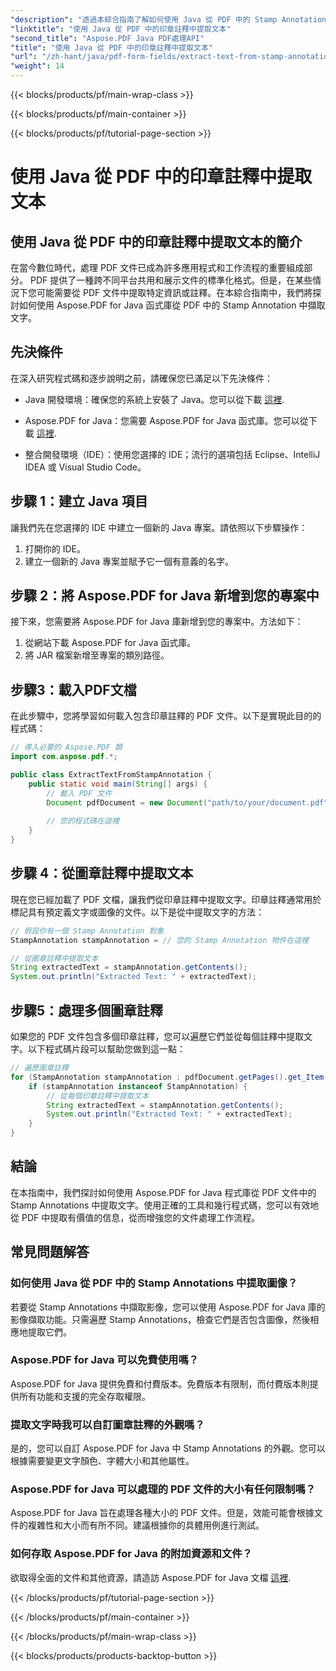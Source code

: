 ```yaml
---
"description": "透過本綜合指南了解如何使用 Java 從 PDF 中的 Stamp Annotations 中提取文字。使用 Aspose.PDF for Java 實現高效率的 PDF 文件處理。"
"linktitle": "使用 Java 從 PDF 中的印章註釋中提取文本"
"second_title": "Aspose.PDF Java PDF處理API"
"title": "使用 Java 從 PDF 中的印章註釋中提取文本"
"url": "/zh-hant/java/pdf-form-fields/extract-text-from-stamp-annotation-in-pdf-using-java/"
"weight": 14
---
```


{{< blocks/products/pf/main-wrap-class >}}

{{< blocks/products/pf/main-container >}}

{{< blocks/products/pf/tutorial-page-section >}}

# 使用 Java 從 PDF 中的印章註釋中提取文本


## 使用 Java 從 PDF 中的印章註釋中提取文本的簡介

在當今數位時代，處理 PDF 文件已成為許多應用程式和工作流程的重要組成部分。 PDF 提供了一種跨不同平台共用和展示文件的標準化格式。但是，在某些情況下您可能需要從 PDF 文件中提取特定資訊或註釋。在本綜合指南中，我們將探討如何使用 Aspose.PDF for Java 函式庫從 PDF 中的 Stamp Annotation 中擷取文字。

## 先決條件

在深入研究程式碼和逐步說明之前，請確保您已滿足以下先決條件：

- Java 開發環境：確保您的系統上安裝了 Java。您可以從下載 [這裡](https://www。java.com/download/).

- Aspose.PDF for Java：您需要 Aspose.PDF for Java 函式庫。您可以從下載 [這裡](https://releases。aspose.com/pdf/java/).

- 整合開發環境（IDE）：使用您選擇的 IDE；流行的選項包括 Eclipse、IntelliJ IDEA 或 Visual Studio Code。

## 步驟 1：建立 Java 項目

讓我們先在您選擇的 IDE 中建立一個新的 Java 專案。請依照以下步驟操作：

1. 打開你的 IDE。
2. 建立一個新的 Java 專案並賦予它一個有意義的名字。

## 步驟 2：將 Aspose.PDF for Java 新增到您的專案中

接下來，您需要將 Aspose.PDF for Java 庫新增到您的專案中。方法如下：

1. 從網站下載 Aspose.PDF for Java 函式庫。
2. 將 JAR 檔案新增至專案的類別路徑。

## 步驟3：載入PDF文檔

在此步驟中，您將學習如何載入包含印章註釋的 PDF 文件。以下是實現此目的的程式碼：

```java
// 導入必要的 Aspose.PDF 類
import com.aspose.pdf.*;

public class ExtractTextFromStampAnnotation {
    public static void main(String[] args) {
        // 載入 PDF 文件
        Document pdfDocument = new Document("path/to/your/document.pdf");
        
        // 您的程式碼在這裡
    }
}
```

## 步驟 4：從圖章註釋中提取文本

現在您已經加載了 PDF 文檔，讓我們從印章註釋中提取文字。印章註釋通常用於標記具有預定義文字或圖像的文件。以下是從中提取文字的方法：

```java
// 假設你有一個 Stamp Annotation 對象
StampAnnotation stampAnnotation = // 您的 Stamp Annotation 物件在這裡

// 從圖章註釋中提取文本
String extractedText = stampAnnotation.getContents();
System.out.println("Extracted Text: " + extractedText);
```

## 步驟5：處理多個圖章註釋

如果您的 PDF 文件包含多個印章註釋，您可以遍歷它們並從每個註釋中提取文字。以下程式碼片段可以幫助您做到這一點：

```java
// 遍歷圖章註釋
for (StampAnnotation stampAnnotation : pdfDocument.getPages().get_Item(1).getAnnotations()) {
    if (stampAnnotation instanceof StampAnnotation) {
        // 從每個印章註釋中提取文本
        String extractedText = stampAnnotation.getContents();
        System.out.println("Extracted Text: " + extractedText);
    }
}
```

## 結論

在本指南中，我們探討如何使用 Aspose.PDF for Java 程式庫從 PDF 文件中的 Stamp Annotations 中提取文字。使用正確的工具和幾行程式碼，您可以有效地從 PDF 中提取有價值的信息，從而增強您的文件處理工作流程。

## 常見問題解答

### 如何使用 Java 從 PDF 中的 Stamp Annotations 中提取圖像？

若要從 Stamp Annotations 中擷取影像，您可以使用 Aspose.PDF for Java 庫的影像擷取功能。只需遍歷 Stamp Annotations，檢查它們是否包含圖像，然後相應地提取它們。

### Aspose.PDF for Java 可以免費使用嗎？

Aspose.PDF for Java 提供免費和付費版本。免費版本有限制，而付費版本則提供所有功能和支援的完全存取權限。

### 提取文字時我可以自訂圖章註釋的外觀嗎？

是的，您可以自訂 Aspose.PDF for Java 中 Stamp Annotations 的外觀。您可以根據需要變更文字顏色、字體大小和其他屬性。

### Aspose.PDF for Java 可以處理的 PDF 文件的大小有任何限制嗎？

Aspose.PDF for Java 旨在處理各種大小的 PDF 文件。但是，效能可能會根據文件的複雜性和大小而有所不同。建議根據你的具體用例進行測試。

### 如何存取 Aspose.PDF for Java 的附加資源和文件？

欲取得全面的文件和其他資源，請造訪 Aspose.PDF for Java 文檔 [這裡](https://reference。aspose.com/pdf/java/).

{{< /blocks/products/pf/tutorial-page-section >}}

{{< /blocks/products/pf/main-container >}}

{{< /blocks/products/pf/main-wrap-class >}}

{{< blocks/products/products-backtop-button >}}